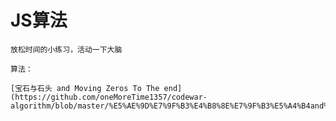 # JS算法
    放松时间的小练习，活动一下大脑

    算法：
    
    [宝石与石头 and Moving Zeros To The end](https://github.com/oneMoreTime1357/codewar-algorithm/blob/master/%E5%AE%9D%E7%9F%B3%E4%B8%8E%E7%9F%B3%E5%A4%B4and%20Moving%20Zeros%20To%20The%20End.md)

